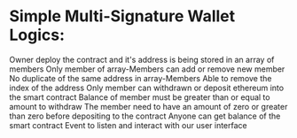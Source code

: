 #    Simple Multi-Signature Wallet Logics:

Owner deploy the contract and it's address is being stored in an array of members
Only member of array-Members can add or remove new member
No duplicate of the same address in array-Members
Able to remove the index of the address
Only member can withdrawn or deposit ethereum into the smart contract
Balance of member must be greater than or equal to amount to withdraw
The member need to have an amount of zero or greater than zero before depositing to the contract
Anyone can get balance of the smart contract
Event to listen and interact with our user interface